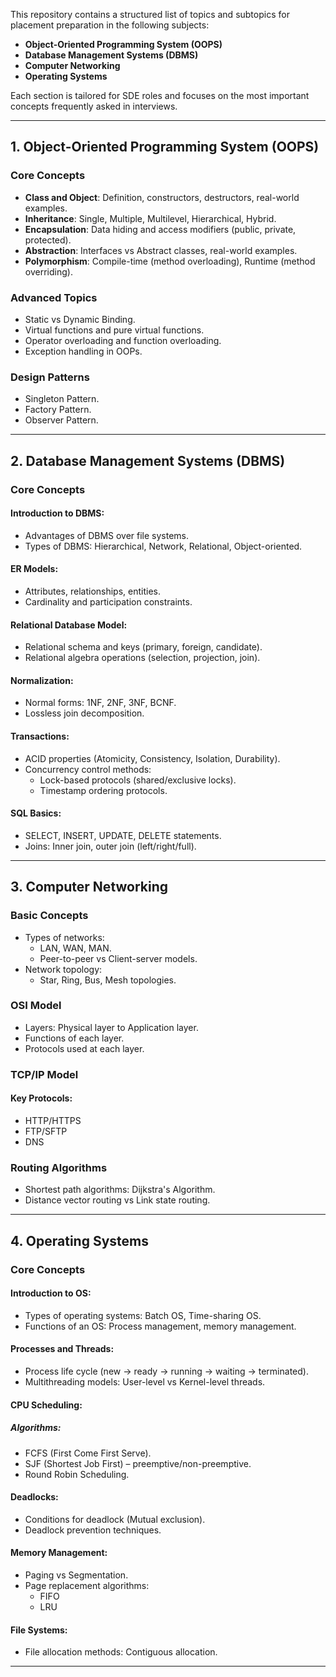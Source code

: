 
This repository contains a structured list of topics and subtopics for placement preparation in the following subjects:

- **Object-Oriented Programming System (OOPS)**
- **Database Management Systems (DBMS)**
- **Computer Networking**
- **Operating Systems**

Each section is tailored for SDE roles and focuses on the most important concepts frequently asked in interviews.

---

## 1. Object-Oriented Programming System (OOPS)

### Core Concepts
- **Class and Object**: Definition, constructors, destructors, real-world examples.
- **Inheritance**: Single, Multiple, Multilevel, Hierarchical, Hybrid.
- **Encapsulation**: Data hiding and access modifiers (public, private, protected).
- **Abstraction**: Interfaces vs Abstract classes, real-world examples.
- **Polymorphism**: Compile-time (method overloading), Runtime (method overriding).

### Advanced Topics
- Static vs Dynamic Binding.
- Virtual functions and pure virtual functions.
- Operator overloading and function overloading.
- Exception handling in OOPs.

### Design Patterns
- Singleton Pattern.
- Factory Pattern.
- Observer Pattern.

---

## 2. Database Management Systems (DBMS)

### Core Concepts
#### Introduction to DBMS:
- Advantages of DBMS over file systems.
- Types of DBMS: Hierarchical, Network, Relational, Object-oriented.

#### ER Models:
- Attributes, relationships, entities.
- Cardinality and participation constraints.

#### Relational Database Model:
- Relational schema and keys (primary, foreign, candidate).
- Relational algebra operations (selection, projection, join).

#### Normalization:
- Normal forms: 1NF, 2NF, 3NF, BCNF.
- Lossless join decomposition.

#### Transactions:
- ACID properties (Atomicity, Consistency, Isolation, Durability).
- Concurrency control methods:
  - Lock-based protocols (shared/exclusive locks).
  - Timestamp ordering protocols.

#### SQL Basics:
- SELECT, INSERT, UPDATE, DELETE statements.
- Joins: Inner join, outer join (left/right/full).

---

## 3. Computer Networking

### Basic Concepts
- Types of networks:
  - LAN, WAN, MAN.
  - Peer-to-peer vs Client-server models.
- Network topology:
  - Star, Ring, Bus, Mesh topologies.

### OSI Model
- Layers: Physical layer to Application layer.
- Functions of each layer.
- Protocols used at each layer.

### TCP/IP Model
#### Key Protocols:
- HTTP/HTTPS
- FTP/SFTP
- DNS

### Routing Algorithms
- Shortest path algorithms: Dijkstra's Algorithm.
- Distance vector routing vs Link state routing.

---

## 4. Operating Systems

### Core Concepts
#### Introduction to OS:
- Types of operating systems: Batch OS, Time-sharing OS.
- Functions of an OS: Process management, memory management.

#### Processes and Threads:
- Process life cycle (new → ready → running → waiting → terminated).
- Multithreading models: User-level vs Kernel-level threads.

#### CPU Scheduling:
##### Algorithms:
  - FCFS (First Come First Serve).
  - SJF (Shortest Job First) – preemptive/non-preemptive.
  - Round Robin Scheduling.

#### Deadlocks:
  - Conditions for deadlock (Mutual exclusion).
  - Deadlock prevention techniques.

#### Memory Management:
  - Paging vs Segmentation.
  - Page replacement algorithms:
    - FIFO
    - LRU

#### File Systems:
  - File allocation methods: Contiguous allocation.

---


